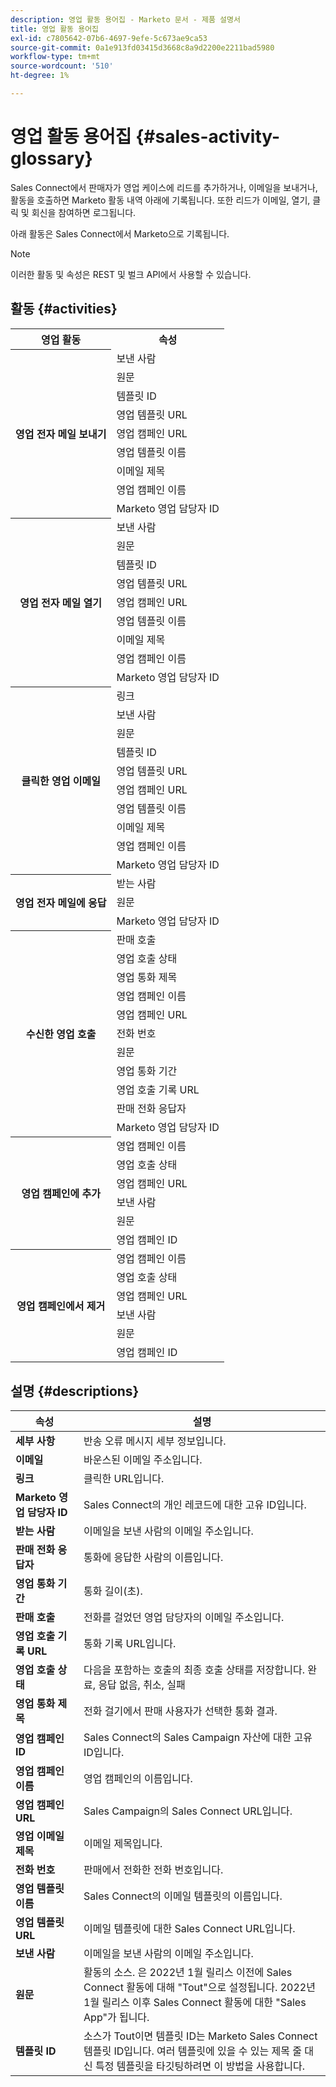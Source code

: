 ```yaml
---
description: 영업 활동 용어집 - Marketo 문서 - 제품 설명서
title: 영업 활동 용어집
exl-id: c7805642-07b6-4697-9efe-5c673ae9ca53
source-git-commit: 0a1e913fd03415d3668c8a9d2200e2211bad5980
workflow-type: tm+mt
source-wordcount: '510'
ht-degree: 1%

---
```


# 영업 활동 용어집 {#sales-activity-glossary}

Sales Connect에서 판매자가 영업 케이스에 리드를 추가하거나, 이메일을 보내거나, 활동을 호출하면 Marketo 활동 내역 아래에 기록됩니다. 또한 리드가 이메일, 열기, 클릭 및 회신을 참여하면 로그됩니다.

아래 활동은 Sales Connect에서 Marketo으로 기록됩니다.

>[!NOTE]
>
>이러한 활동 및 속성은 REST 및 벌크 API에서 사용할 수 있습니다.

## 활동 {#activities}

<table>
 <tr>
  <th>영업 활동</th>
  <th>속성</th>
 </tr>
 <tr>
  <th rowspan="9">영업 전자 메일 보내기</th>
  <td>보낸 사람</td>
 </tr>
 <tr>
  <td>원문</td>
 </tr>
 <tr>
  <td>템플릿 ID</td>
 </tr>
 <tr>
  <td>영업 템플릿 URL</td>
 </tr>
 <tr>
  <td>영업 캠페인 URL</td>
 </tr>
 <tr>
  <td>영업 템플릿 이름</td>
 </tr>
 <tr>
  <td>이메일 제목</td>
 </tr>
 <tr>
  <td>영업 캠페인 이름</td>
 </tr>
 <tr>
  <td>Marketo 영업 담당자 ID</td>
 </tr>
 <tr>
  <th rowspan="9">영업 전자 메일 열기</th>
  <td>보낸 사람</td>
 </tr>
 <tr>
  <td>원문</td>
 </tr>
 <tr>
  <td>템플릿 ID</td>
 </tr>
 <tr>
  <td>영업 템플릿 URL</td>
 </tr>
 <tr>
  <td>영업 캠페인 URL</td>
 </tr>
 <tr>
  <td>영업 템플릿 이름</td>
 </tr>
 <tr>
  <td>이메일 제목</td>
 </tr>
 <tr>
  <td>영업 캠페인 이름</td>
 </tr>
 <tr>
  <td>Marketo 영업 담당자 ID</td>
 </tr>
 <tr>
  <th rowspan="10">클릭한 영업 이메일</th>
  <td>링크</td>
 </tr>
 <tr>
  <td>보낸 사람</td>
 </tr>
 <tr>
  <td>원문</td>
 </tr>
 <tr>
  <td>템플릿 ID</td>
 </tr>
 <tr>
  <td>영업 템플릿 URL</td>
 </tr>
 <tr>
  <td>영업 캠페인 URL</td>
 </tr>
 <tr>
  <td>영업 템플릿 이름</td>
 </tr>
 <tr>
  <td>이메일 제목</td>
 </tr>
 <tr>
  <td>영업 캠페인 이름</td>
 </tr>
 <tr>
  <td>Marketo 영업 담당자 ID</td>
 </tr>
<tr>
  <th rowspan="3">영업 전자 메일에 응답</th>
  <td>받는 사람</td>
 </tr>
 <tr>
  <td>원문</td>
 </tr>
 <tr>
  <td>Marketo 영업 담당자 ID</td>
 </tr>
 <tr>
  <th rowspan="11">수신한 영업 호출</th>
  <td>판매 호출</td>
 </tr>
 <tr>
  <td>영업 호출 상태</td>
 </tr>
 <tr>
  <td>영업 통화 제목</td>
 </tr>
 <tr>
  <td>영업 캠페인 이름</td>
 </tr>
 <tr>
  <td>영업 캠페인 URL</td>
 </tr>
 <tr>
  <td>전화 번호</td>
 </tr>
 <tr>
  <td>원문</td>
 </tr>
 <tr>
  <td>영업 통화 기간</td>
 </tr>
 <tr>
  <td>영업 호출 기록 URL</td>
 </tr>
  <tr>
  <td>판매 전화 응답자</td>
 </tr>
 <tr>
  <td>Marketo 영업 담당자 ID</td>
 </tr>
 <tr>
  <th rowspan="6">영업 캠페인에 추가</th>
  <td>영업 캠페인 이름</td>
 </tr>
 <tr>
  <td>영업 호출 상태</td>
 </tr>
 <tr>
  <td>영업 캠페인 URL</td>
 </tr>
 <tr>
  <td>보낸 사람</td>
 </tr>
 <tr>
  <td>원문</td>
 </tr>
 <tr>
  <td>영업 캠페인 ID</td>
 </tr>
 <tr>
  <th rowspan="6">영업 캠페인에서 제거</th>
  <td>영업 캠페인 이름</td>
 </tr>
 <tr>
  <td>영업 호출 상태</td>
 </tr>
 <tr>
  <td>영업 캠페인 URL</td>
 </tr>
 <tr>
  <td>보낸 사람</td>
 </tr>
 <tr>
  <td>원문</td>
 </tr>
 <tr>
  <td>영업 캠페인 ID</td>
 </tr>
</table>

## 설명 {#descriptions}

<table> 
 <tr>
  <th>속성</th>
  <th>설명</th>
 </tr>
 <tbody> 
 <tr> 
   <td><strong>세부 사항</strong></td> 
   <td>반송 오류 메시지 세부 정보입니다.</td> 
  </tr> 
  <tr> 
   <td><strong>이메일</strong></td> 
   <td>바운스된 이메일 주소입니다.</td> 
  </tr> 
  <tr> 
   <td><strong>링크</strong></td> 
   <td>클릭한 URL입니다.</td> 
  </tr> 
  <tr> 
   <td><strong>Marketo 영업 담당자 ID</strong></td> 
   <td>Sales Connect의 개인 레코드에 대한 고유 ID입니다.</td> 
  </tr> 
  <tr> 
   <td><strong>받는 사람</strong></td> 
   <td>이메일을 보낸 사람의 이메일 주소입니다.</td> 
  </tr>
  <tr> 
   <td><strong>판매 전화 응답자</strong></td> 
   <td>통화에 응답한 사람의 이름입니다.</td> 
  </tr>
  <tr> 
   <td><strong>영업 통화 기간</strong></td> 
   <td>통화 길이(초).</td> 
  </tr>
  <tr> 
   <td><strong>판매 호출</strong></td> 
   <td>전화를 걸었던 영업 담당자의 이메일 주소입니다.</td> 
  </tr>
  <tr> 
   <td><strong>영업 호출 기록 URL</strong></td> 
   <td>통화 기록 URL입니다.</td> 
  </tr>
  <tr> 
   <td><strong>영업 호출 상태</strong></td> 
   <td>다음을 포함하는 호출의 최종 호출 상태를 저장합니다. 완료, 응답 없음, 취소, 실패</td> 
  </tr>
  <tr> 
   <td><strong>영업 통화 제목</strong></td> 
   <td>전화 걸기에서 판매 사용자가 선택한 통화 결과.</td> 
  </tr>
  <tr> 
   <td><strong>영업 캠페인 ID</strong></td> 
   <td>Sales Connect의 Sales Campaign 자산에 대한 고유 ID입니다.</td> 
  </tr>
  <tr> 
   <td><strong>영업 캠페인 이름</strong></td> 
   <td>영업 캠페인의 이름입니다.</td> 
  </tr>
  <tr> 
   <td><strong>영업 캠페인 URL</strong></td> 
   <td>Sales Campaign의 Sales Connect URL입니다.</td> 
  </tr>
  <tr> 
   <td><strong>영업 이메일 제목</strong></td> 
   <td>이메일 제목입니다.</td> 
  </tr>
  <tr> 
   <td><strong>전화 번호</strong></td> 
   <td>판매에서 전화한 전화 번호입니다.</td> 
  </tr>
  <tr> 
   <td><strong>영업 템플릿 이름</strong></td> 
   <td>Sales Connect의 이메일 템플릿의 이름입니다.</td> 
  </tr>
  <tr> 
   <td><strong>영업 템플릿 URL</strong></td> 
   <td>이메일 템플릿에 대한 Sales Connect URL입니다.</td> 
  </tr>
  <tr> 
   <td><strong>보낸 사람</strong></td>
   <td>이메일을 보낸 사람의 이메일 주소입니다.</td> 
  </tr> 
  <tr> 
   <td><strong>원문</strong></td> 
   <td>활동의 소스. 은 2022년 1월 릴리스 이전에 Sales Connect 활동에 대해 "Tout"으로 설정됩니다. 2022년 1월 릴리스 이후 Sales Connect 활동에 대한 "Sales App"가 됩니다.</td>
  </tr> 
  <tr> 
   <td><strong>템플릿 ID</strong></td> 
   <td>소스가 Tout이면 템플릿 ID는 Marketo Sales Connect 템플릿 ID입니다. 여러 템플릿에 있을 수 있는 제목 줄 대신 특정 템플릿을 타깃팅하려면 이 방법을 사용합니다.
</td> 
  </tr> 
 </tbody> 
</table>
